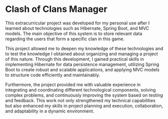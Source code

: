 # Clash of Clans Manager
This extracurricular project was developed for my personal use after I learned about technologies such as Hibernate, Spring Boot, and MVC models. The main objective of this system is to store relevant data regarding the users that form a specific clan in this game.

This project allowed me to deepen my knowledge of these technologies and to test the knowledge I obtained about organizing and managing a project of this nature. Through this development, I gained practical skills in implementing Hibernate for data persistence management, utilizing Spring Boot to create robust and scalable applications, and applying MVC models to structure code efficiently and maintainably.

Furthermore, the project provided me with valuable experience in integrating and coordinating different technological components, solving complex problems, and continuously improving the system based on testing and feedback. This work not only strengthened my technical capabilities but also enhanced my skills in project planning and execution, collaboration, and adaptability in a dynamic environment.
